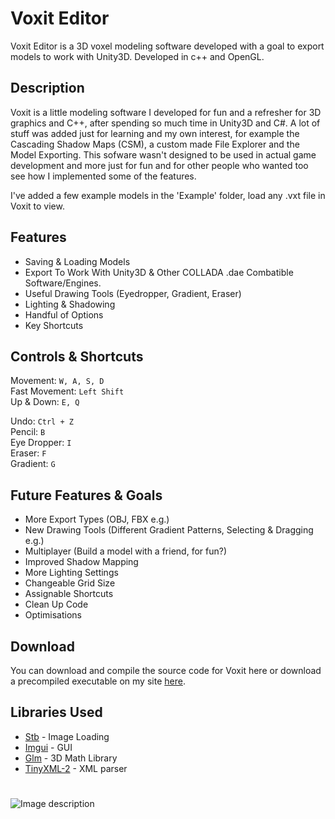 # Voxit Editor

Voxit Editor is a 3D voxel modeling software developed with a goal to export models to work with Unity3D.
Developed in c++ and OpenGL.

## Description

Voxit is a little modeling software I developed for fun and a refresher for 3D graphics and C++, after spending so much time in Unity3D and C#. A lot of stuff was added just for learning and my own interest, for example the Cascading Shadow Maps (CSM), a custom made File Explorer and the Model Exporting.
This sofware wasn't designed to be used in actual game development and more just for fun and for other people who wanted too see how I implemented some of the features.  

I've added a few example models in the 'Example' folder, load any .vxt file in Voxit to view.

## Features

* Saving & Loading Models
* Export To Work With Unity3D & Other COLLADA .dae Combatible Software/Engines.
* Useful Drawing Tools (Eyedropper, Gradient, Eraser)
* Lighting & Shadowing
* Handful of Options
* Key Shortcuts


## Controls & Shortcuts

Movement: `W, A, S, D`  
Fast Movement: `Left Shift`  
Up & Down: `E, Q`  
 
Undo: `Ctrl + Z`  
Pencil: `B`  
Eye Dropper: `I`  
Eraser: `F`  
Gradient: `G`

## Future Features & Goals

* More Export Types (OBJ, FBX e.g.)
* New Drawing Tools (Different Gradient Patterns, Selecting & Dragging e.g.)
* Multiplayer (Build a model with a friend, for fun?)
* Improved Shadow Mapping
* More Lighting Settings
* Changeable Grid Size
* Assignable Shortcuts
* Clean Up Code
* Optimisations

## Download

You can download and compile the source code for Voxit here or download a precompiled executable on my site [here](http://www.rhysboer.com/project/voxit).

## Libraries Used
* [Stb](https://github.com/nothings/stb) - Image Loading
* [Imgui](https://github.com/ocornut/imgui) - GUI
* [Glm](https://glm.g-truc.net/0.9.9/index.html) - 3D Math Library
* [TinyXML-2](https://github.com/leethomason/tinyxml2) - XML parser

#

![Image description](https://www.rhysboer.com/project/images/vox/vox_4.png)
